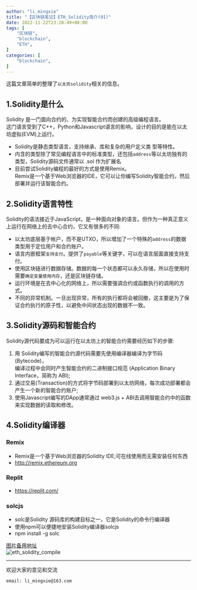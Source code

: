 ```yaml
---
author: "li_mingxie"
title: "【区块链笔记】ETH_Solidity简介(01)"
date: 2022-11-22T23:28:49+08:00
tags: [
    "区块链",
    "blockchain",
    "ETH",
]
categories: [
    "blockchain",
]
---
```



这篇文章简单的整理了`以太坊solidity`相关的信息。  <!--more-->  

## 1.Solidity是什么

Solidity 是一门面向合约的、为实现智能合约而创建的高级编程语言。  
这门语言受到了C++，Python和Javascript语言的影响，设计的目的是能在以太坊虚拟(EVM)上运行。

* Solidity是静态类型语言，支持继承、库和复杂的用户定义类 型等特性。
* 内含的类型除了常见编程语言中的标准类型，还包括`address`等以太坊独有的类型，Solidity源码文件通常以 .sol 作为扩展名
* 目前尝试Solidity编程的最好的方式是使用Remix。  
    Remix是一个基于Web浏览器的IDE，它可以让你编写Solidity智能合约，然后部署并运行该智能合约。

## 2.Solidity语言特性

Solidity的语法接近于JavaScript，是一种面向对象的语言。但作为一种真正意义上运行在网络上的去中心合约，它又有很多的不同:

* 以太坊底层基于帐户，而不是UTXO，所以增加了一个特殊的`address`的数据类型用于定位用户和合约账户。
* 语言内嵌框架`支持支付`。提供了`payable`等关键字，可以在语言层面直接支持支付。
* 使用区块链进行数据存储。数据的每一个状态都可以永久存储，所以在使用时需要`确定变量使用内存`，还是区块链存储。
* 运行环境是在去中心化的网络上，所以需要强调合约或函数执行的调用的方式。
* 不同的异常机制。一旦出现异常，所有的执行都将会被回撤，这主要是为了保证合约执行的原子性，以避免中间状态出现的数据不一致。

## 3.Solidity源码和智能合约

Solidity源代码要成为可以运行在以太坊上的智能合约需要经历如下的步骤:

1. 用 Solidity编写的智能合约源代码需要先使用编译器编译为字节码(Bytecode)，  
    编译过程中会同时产生智能合约的二进制接口规范 (Application Binary Interface，简称为 ABI);
2. 通过交易(Transaction)的方式将字节码部署到以太坊网络，每次成功部署都会产生一个新的智能合约账户;
3. 使用Javascript编写的DApp通常通过 web3.js + ABI去调用智能合约中的函数来实现数据的读取和修改。

## 4.Solidity编译器

### Remix

* Remix是一个基于Web浏览器的Solidity IDE;可在线使用而无需安装任何东西
* <http://remix.ethereum.org>

### Replit

* <https://replit.com/>

### solcjs

* solc是Solidity 源码库的构建目标之一，它是Solidity的命令行编译器
* 使用npm可以便捷地安装Solidity编译器solcjs
* npm install -g solc

[图片备用地址](https://limingxie.github.io/images/blockchain/ethereum/solidity/eth_solidity_compile.png)  
![eth_solidity_compile](https://mingxie-blog.oss-cn-beijing.aliyuncs.com/image/blockchain/ethereum/solidity/eth_solidity_compile.png)

----------------------------------------------

欢迎大家的意见和交流

`email: li_mingxie@163.com`
